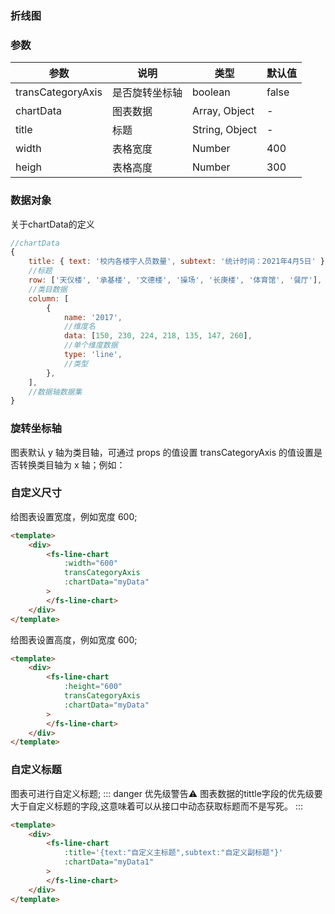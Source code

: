 ### 折线图


<template>
	<div>
		<fs-line-chart :chartData="myData"></fs-line-chart>
	</div>
</template>

<script>
export default {
	data() {
		return {
			myData: {
				title: { text: '校内各楼宇人员数量', subtext: '统计时间：2021年4月5日' },
				row: ['天仪楼', '承基楼', '文德楼', '操场', '长庚楼', '体育馆', '餐厅'],
				column: [
					{
						name: '2017',
						data: [150, 230, 224, 218, 135, 147, 260],
						type: 'line',
					},
				],
			},
			myData1: {
				row: ['天仪楼', '承基楼', '文德楼', '操场', '长庚楼', '体育馆', '餐厅'],
				column: [
					{
						name: '2017',
						data: [150, 230, 224, 218, 135, 147, 260],
						type: 'line',
					},
				],
			},
		};
	},
};
</script>



### 参数

| 参数              | 说明           | 类型           | 默认值 |
| ----------------- | -------------- | -------------- | ------ |
| transCategoryAxis | 是否旋转坐标轴 | boolean        | false  |
| chartData         | 图表数据       | Array, Object  | -      |
| title             | 标题           | String, Object | -      |
| width             | 表格宽度       | Number         | 400    |
| heigh             | 表格高度       | Number         | 300    |

### 数据对象
关于chartData的定义

```js
//chartData
{
	title: { text: '校内各楼宇人员数量', subtext: '统计时间：2021年4月5日' },
	//标题
	row: ['天仪楼', '承基楼', '文德楼', '操场', '长庚楼', '体育馆', '餐厅'],
	//类目数据
	column: [
		{
			name: '2017',
			//维度名
			data: [150, 230, 224, 218, 135, 147, 260],
			//单个维度数据
			type: 'line',
			//类型
		},
	],
	//数据轴数据集
}

```


### 旋转坐标轴

图表默认 y 轴为类目轴，可通过 props 的值设置
transCategoryAxis 的值设置是否转换类目轴为 x 轴；例如：

<template>
	<div>
		<fs-line-chart  transCategoryAxis :chartData="myData"></fs-line-chart></div>
</template>

### 自定义尺寸

给图表设置宽度，例如宽度 600;

<template>
<div><fs-line-chart :width='600' transCategoryAxis :chartData="myData"></fs-line-chart></div>
</template>

```html
<template>
	<div>
		<fs-line-chart
			:width="600"
			transCategoryAxis
			:chartData="myData"
		>
		</fs-line-chart>
	</div>
</template>
```

给图表设置高度，例如宽度 600;

<template><div>
<fs-line-chart  :width='600' :height='600' :chartData="myData"></fs-line-chart>
</div> </template>

```html
<template>
	<div>
		<fs-line-chart
			:height="600"
			transCategoryAxis
			:chartData="myData"
		>
		</fs-line-chart>
	</div>
</template>
```

### 自定义标题
图表可进行自定义标题;
::: danger 优先级警告⚠️
图表数据的tittle字段的优先级要大于自定义标题的字段,这意味着可以从接口中动态获取标题而不是写死。
:::

<template> <div><fs-line-chart :title='{text:"自定义主标题",subtext:"自定义副标题"}' :chartData="myData1"></fs-line-chart></div>
</template>

```html
<template>
	<div>
		<fs-line-chart
			:title='{text:"自定义主标题",subtext:"自定义副标题"}'
			:chartData="myData1"
		>
		</fs-line-chart>
	</div>
</template>
```
